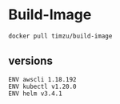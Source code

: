 # Build-Image

```bash
docker pull timzu/build-image
```

## versions

```
ENV awscli 1.18.192
ENV kubectl v1.20.0
ENV helm v3.4.1
```
